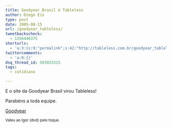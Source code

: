 ```yaml
---
title: Goodyear Brasil é Tableless
author: Diego Eis
type: post
date: 2005-08-15
url: /goodyear_tableless/
tweetbackscheck:
  - 1356446375
shorturls:
  - 'a:3:{s:9:"permalink";s:42:"http://tableless.com.br/goodyear_tableless";s:7:"tinyurl";s:26:"http://tinyurl.com/448fkbf";s:4:"isgd";s:19:"http://is.gd/MQUZmG";}'
twittercomments:
  - 'a:0:{}'
dsq_thread_id: 503033315
tags:
  - cotidiano

---
```

E o site da Goodyear Brasil virou Tableless!
  
Parabéns a toda equipe.
  
[Goodyear][1] 

<small>Valeu ao Igor (dvd) pelo toque.</small>

 [1]: http://www.goodyear.com.br/